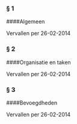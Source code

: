 <meta http-equiv='Content-Type' content='text/html; charset=utf-8' />

### §  1  

####Algemeen

Vervallen per 26-02-2014 

### §  2  

####Organisatie en taken

Vervallen per 26-02-2014 

### §  3  

####Bevoegdheden

Vervallen per 26-02-2014 

